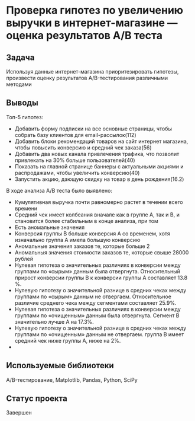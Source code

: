 #  Проверка гипотез по увеличению выручки в интернет-магазине — оценка результатов A/B теста


## Задача
Используя данные интернет-магазина приоритезировать гипотезы, произвести оценку результатов A/B-тестирования различными методами

## Выводы
Топ-5 гипотез:
- Добавить форму подписки на все основные страницы, чтобы собрать базу клиентов для email-рассылок(112)
- Добавить блоки рекомендаций товаров на сайт интернет магазина, чтобы повысить конверсию и средний чек заказа(56)
- Добавить два новых канала привлечения трафика, что позволит привлекать на 30% больше пользователей(40)
- Показать на главной странице баннеры с актуальными акциями и распродажами, чтобы увеличить конверсию(40)
- Запустить акцию, дающую скидку на товар в день рождения(16.2)

В ходе анализа A/B теста было выявлено:

- Кумулятивная выручка почти равномерно растет в течении всего времени
- Средний чек имеет колбеания вначале как в группе A, так и B, и становится более стабильным в конце анализа, при том
- Есть аномальные значения
- Конверсия группы B больше конверсия A со временем, хотя изначально группа A имела большую конверсию
- Аномальные значения заказов те, которые больше 2
- Аномальныя значения стоимости заказов те, которые свыше 28000 рублей
- Нулевая гипотеза о значительных различиях в конверсии между группами по «сырым» данным была отвергнута. Относительный прирост конверсии группы B к конверсии группы A составляет 13.8 %.
- Нулевую гипотезу о значительной разнице в средних чеках между группами по «сырым» данным не отвергаем. Относительное различие среднего чека между сегментами составляет 25.9%.
- Нулевая гипотеза о значительных различиях в конверсии между группами по «очищенным» данным была отвергнута. Сегмент B значительно лучше A на 17.3%.
- Нулевую гипотезу о значительной разнице в средних чеках между группами по «очищенным» данным не отвергаем. группа B имеет средний чек ниже группы A, ниже на 2%.
- 
## Используемые библиотеки
A/B-тестирование, Matplotlib, Pandas, Python, SciPy

## Статус проекта
Завершен

